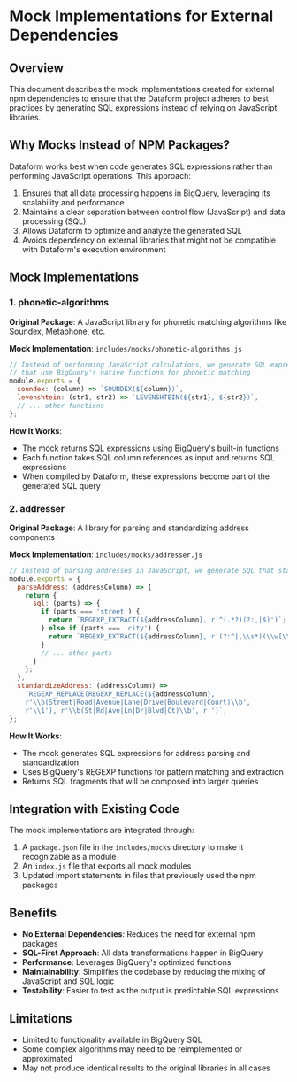 # Mock Implementations for External Dependencies

## Overview

This document describes the mock implementations created for external npm dependencies to ensure that the Dataform project adheres to best practices by generating SQL expressions instead of relying on JavaScript libraries.

## Why Mocks Instead of NPM Packages?

Dataform works best when code generates SQL expressions rather than performing JavaScript operations. This approach:

1. Ensures that all data processing happens in BigQuery, leveraging its scalability and performance
2. Maintains a clear separation between control flow (JavaScript) and data processing (SQL)
3. Allows Dataform to optimize and analyze the generated SQL
4. Avoids dependency on external libraries that might not be compatible with Dataform's execution environment

## Mock Implementations

### 1. phonetic-algorithms

**Original Package**: A JavaScript library for phonetic matching algorithms like Soundex, Metaphone, etc.

**Mock Implementation**: `includes/mocks/phonetic-algorithms.js`

```javascript
// Instead of performing JavaScript calculations, we generate SQL expressions
// that use BigQuery's native functions for phonetic matching
module.exports = {
  soundex: (column) => `SOUNDEX(${column})`,
  levenshtein: (str1, str2) => `LEVENSHTEIN(${str1}, ${str2})`,
  // ... other functions
};
```

**How It Works**:
- The mock returns SQL expressions using BigQuery's built-in functions
- Each function takes SQL column references as input and returns SQL expressions
- When compiled by Dataform, these expressions become part of the generated SQL query

### 2. addresser

**Original Package**: A library for parsing and standardizing address components

**Mock Implementation**: `includes/mocks/addresser.js`

```javascript
// Instead of parsing addresses in JavaScript, we generate SQL that standardizes addresses
module.exports = {
  parseAddress: (addressColumn) => {
    return {
      sql: (parts) => {
        if (parts === 'street') {
          return `REGEXP_EXTRACT(${addressColumn}, r'^(.*?)(?:,|$)')`;
        } else if (parts === 'city') {
          return `REGEXP_EXTRACT(${addressColumn}, r'(?:^|,\\s*)(\\w[\\w\\s]*?)(?:,|$)', 1)`;
        }
        // ... other parts
      }
    };
  },
  standardizeAddress: (addressColumn) => 
    `REGEXP_REPLACE(REGEXP_REPLACE(${addressColumn}, 
    r'\\b(Street|Road|Avenue|Lane|Drive|Boulevard|Court)\\b', 
    r'\\1'), r'\\b(St|Rd|Ave|Ln|Dr|Blvd|Ct)\\b', r'')`,
};
```

**How It Works**:
- The mock generates SQL expressions for address parsing and standardization
- Uses BigQuery's REGEXP functions for pattern matching and extraction
- Returns SQL fragments that will be composed into larger queries

## Integration with Existing Code

The mock implementations are integrated through:

1. A `package.json` file in the `includes/mocks` directory to make it recognizable as a module
2. An `index.js` file that exports all mock modules
3. Updated import statements in files that previously used the npm packages

## Benefits

- **No External Dependencies**: Reduces the need for external npm packages
- **SQL-First Approach**: All data transformations happen in BigQuery
- **Performance**: Leverages BigQuery's optimized functions
- **Maintainability**: Simplifies the codebase by reducing the mixing of JavaScript and SQL logic
- **Testability**: Easier to test as the output is predictable SQL expressions

## Limitations

- Limited to functionality available in BigQuery SQL
- Some complex algorithms may need to be reimplemented or approximated
- May not produce identical results to the original libraries in all cases 